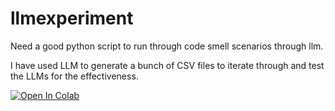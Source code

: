 # llmexperiment
Need a good python script to run through code smell scenarios through llm.

I have used LLM to generate a bunch of CSV files to iterate through and test the LLMs for the effectiveness.



[![Open In Colab](https://colab.research.google.com/assets/colab-badge.svg)](https://colab.research.google.com/github/<your-username>/<your-repo>/blob/main/<your-notebook>.ipynb)
